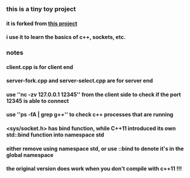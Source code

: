 ### this is a tiny toy project

#### it is forked from [this project](https://github.com/chaishilin/Tiny-webserver)

#### i use it to learn the basics of c++, sockets, etc.

### notes

#### client.cpp is for client end

#### server-fork.cpp and server-select.cpp are for server end

#### use ''nc -zv 127.0.0.1 12345'' from the client side to check if the port 12345 is able to connect

#### use ''ps -fA | grep g++'' to check c++ processes that are running

#### <sys/socket.h> has bind function, while C++11 introduced its own std::bind function into namespace std

#### either remove using namespace std, or use ::bind to denote it's in the global namespace

#### the original version does work when you don't compile with c++11 !!!